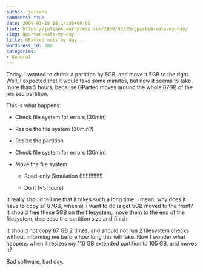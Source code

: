 ```yaml
---
author: juliank
comments: true
date: 2009-03-15 18:14:36+00:00
link: https://juliank.wordpress.com/2009/03/15/gparted-eats-my-day/
slug: gparted-eats-my-day
title: GParted eats my day...
wordpress_id: 209
categories:
- General
---
```


Today, I wanted to shrink a partition by 5GB, and move it 5GB to the right. Well, I expected that it would take some minutes, but now it seems to take more than 5 hours, because GParted moves around the whole 87GB of the resized partition.

This is what happens:



	
  * Check file system for errors (30min)

	
  * Resize the file system (30min?)

	
  * Resize the partition

	
  * Check file system for errors (30min)

	
  * Move the file system

	
    * Read-only Simulation (!!!!!!!!!!!!!)

	
    * Do it (~5 hours)





It really should tell me that it takes such a long time. I mean, why does it have to copy all 87GB, when all I want to do is get 5GB moved to the front? It should free these 5GB on the filesystem, move them to the end of the filesystem, decrease the partition size and finish.

It should not copy 87 GB 2 times, and should not run 2 filesystem checks without informing me before how long this will take. Now I wonder what happens when it resizes my 110 GB extended partition to 105 GB, and moves it?

Bad software, bad day.
